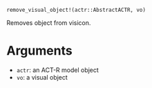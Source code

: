 ```
remove_visual_object!(actr::AbstractACTR, vo)
```

Removes object from visicon. 

# Arguments

  * `actr`: an ACT-R model object
  * `vo`: a visual object
